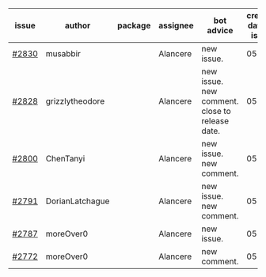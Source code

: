 | issue | author | package | assignee | bot advice | created date of issue | target release date | date from target |
| ------ | ------ | ------ | ------ | ------ | ------ | ------ | :-----: |
| [#2830](https://github.com/Azure/sdk-release-request/issues/2830) | musabbir |  | Alancere | new issue. | 05-19 | 06-02 |  |
| [#2828](https://github.com/Azure/sdk-release-request/issues/2828) | grizzlytheodore |  | Alancere | new issue. new comment. close to release date.  | 05-19 | 05-24 | 0 |
| [#2800](https://github.com/Azure/sdk-release-request/issues/2800) | ChenTanyi |  | Alancere | new issue. new comment. | 05-16 | 05-19 |  |
| [#2791](https://github.com/Azure/sdk-release-request/issues/2791) | DorianLatchague |  | Alancere | new issue. new comment. | 05-12 | 05-16 |  |
| [#2787](https://github.com/Azure/sdk-release-request/issues/2787) | moreOver0 |  | Alancere | new issue. | 05-12 | 05-19 |  |
| [#2772](https://github.com/Azure/sdk-release-request/issues/2772) | moreOver0 |  | Alancere | new comment. | 05-10 | 05-17 |  |
